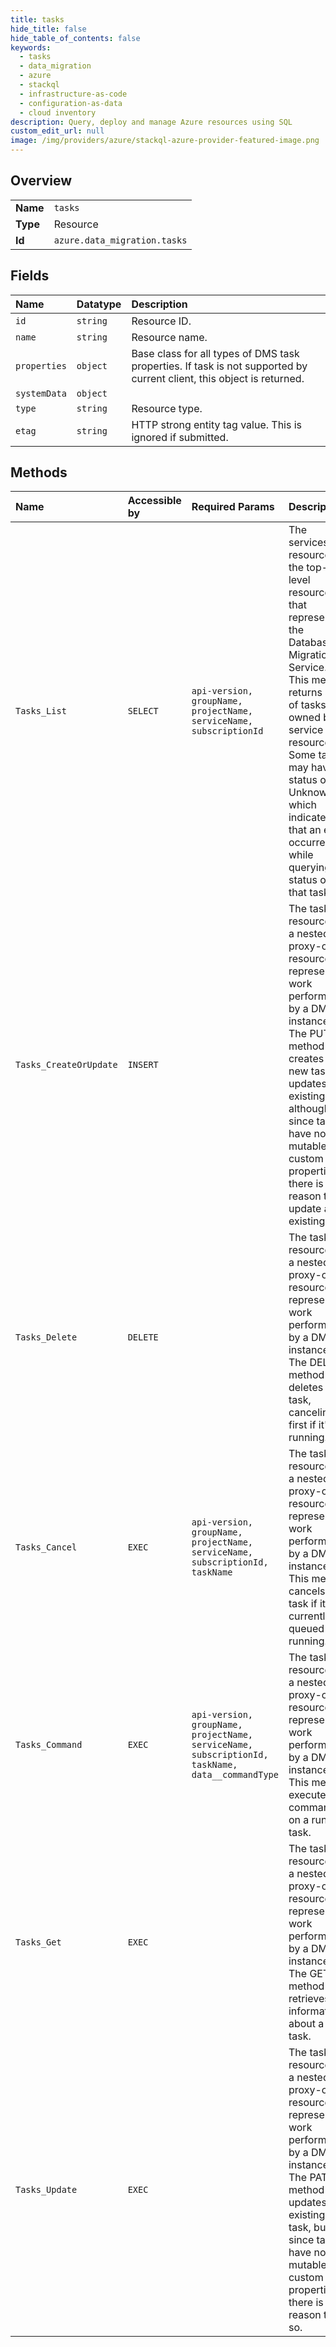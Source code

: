```yaml
---
title: tasks
hide_title: false
hide_table_of_contents: false
keywords:
  - tasks
  - data_migration
  - azure    
  - stackql
  - infrastructure-as-code
  - configuration-as-data
  - cloud inventory
description: Query, deploy and manage Azure resources using SQL
custom_edit_url: null
image: /img/providers/azure/stackql-azure-provider-featured-image.png
---
```

  
    

## Overview
<table><tbody>
<tr><td><b>Name</b></td><td><code>tasks</code></td></tr>
<tr><td><b>Type</b></td><td>Resource</td></tr>
<tr><td><b>Id</b></td><td><code>azure.data_migration.tasks</code></td></tr>
</tbody></table>

## Fields
| Name | Datatype | Description |
|:-----|:---------|:------------|
| `id` | `string` | Resource ID. |
| `name` | `string` | Resource name. |
| `properties` | `object` | Base class for all types of DMS task properties. If task is not supported by current client, this object is returned. |
| `systemData` | `object` |  |
| `type` | `string` | Resource type. |
| `etag` | `string` | HTTP strong entity tag value. This is ignored if submitted. |
## Methods
| Name | Accessible by | Required Params | Description |
|:-----|:--------------|:----------------|:------------|
| `Tasks_List` | `SELECT` | `api-version, groupName, projectName, serviceName, subscriptionId` | The services resource is the top-level resource that represents the Database Migration Service. This method returns a list of tasks owned by a service resource. Some tasks may have a status of Unknown, which indicates that an error occurred while querying the status of that task. |
| `Tasks_CreateOrUpdate` | `INSERT` |  | The tasks resource is a nested, proxy-only resource representing work performed by a DMS instance. The PUT method creates a new task or updates an existing one, although since tasks have no mutable custom properties, there is little reason to update an existing one. |
| `Tasks_Delete` | `DELETE` |  | The tasks resource is a nested, proxy-only resource representing work performed by a DMS instance. The DELETE method deletes a task, canceling it first if it's running. |
| `Tasks_Cancel` | `EXEC` | `api-version, groupName, projectName, serviceName, subscriptionId, taskName` | The tasks resource is a nested, proxy-only resource representing work performed by a DMS instance. This method cancels a task if it's currently queued or running. |
| `Tasks_Command` | `EXEC` | `api-version, groupName, projectName, serviceName, subscriptionId, taskName, data__commandType` | The tasks resource is a nested, proxy-only resource representing work performed by a DMS instance. This method executes a command on a running task. |
| `Tasks_Get` | `EXEC` |  | The tasks resource is a nested, proxy-only resource representing work performed by a DMS instance. The GET method retrieves information about a task. |
| `Tasks_Update` | `EXEC` |  | The tasks resource is a nested, proxy-only resource representing work performed by a DMS instance. The PATCH method updates an existing task, but since tasks have no mutable custom properties, there is little reason to do so. |
